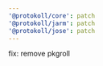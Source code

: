 ```yaml
---
'@protokoll/core': patch
'@protokoll/jarm': patch
'@protokoll/jose': patch
---
```


fix: remove pkgroll
